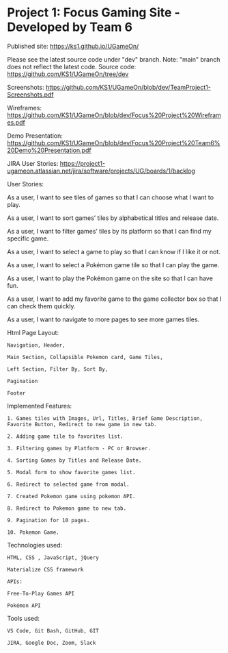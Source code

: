 # Project 1: Focus Gaming Site - Developed by Team 6

Published site: https://ks1.github.io/UGameOn/ 

Please see the latest source code under "dev" branch.
Note: "main" branch does not reflect the latest code.
Source code: https://github.com/KS1/UGameOn/tree/dev

Screenshots: https://github.com/KS1/UGameOn/blob/dev/TeamProject1-Screenshots.pdf

Wireframes: https://github.com/KS1/UGameOn/blob/dev/Focus%20Project%20Wireframes.pdf

Demo Presentation: https://github.com/KS1/UGameOn/blob/dev/Focus%20Project%20Team6%20Demo%20Presentation.pdf 

JIRA User Stories: https://project1-ugameon.atlassian.net/jira/software/projects/UG/boards/1/backlog 

User Stories:

As a user, I want to see tiles of games so that I can choose what I want to play.

As a user, I want to sort games’ tiles by alphabetical titles and release date.

As a user, I want to filter games’ tiles by its platform so that I can find my specific game.

As a user, I want to select a game to play so that I can know if I like it or not.

As a user, I want to select a Pokémon game tile so that I can play the game.

As a user, I want to play the Pokémon game on the site so that I can have fun. 

As a user, I want to add my favorite game to the game collector box so that I can check them quickly.

As a user, I want to navigate to more pages to see more games tiles.

Html Page Layout:

    Navigation, Header, 
    
    Main Section, Collapsible Pokemon card, Game Tiles, 
    
    Left Section, Filter By, Sort By,
    
    Pagination
    
    Footer 

Implemented Features:

    1. Games tiles with Images, Url, Titles, Brief Game Description, Favorite Button, Redirect to new game in new tab. 
    
    2. Adding game tile to favorites list.
    
    3. Filtering games by Platform - PC or Browser.
    
    4. Sorting Games by Titles and Release Date.
    
    5. Modal form to show favorite games list.
    
    6. Redirect to selected game from modal.
    
    7. Created Pokemon game using pokemon API.
    
    8. Redirect to Pokemon game to new tab.
    
    9. Pagination for 10 pages.
    
    10. Pokemon Game.
    

Technologies used: 

    HTML, CSS , JavaScript, jQuery
    
    Materialize CSS framework
    
    APIs: 
    
    Free-To-Play Games API
    
    Pokémon API 

Tools used:

    VS Code, Git Bash, GitHub, GIT
    
    JIRA, Google Doc, Zoom, Slack


